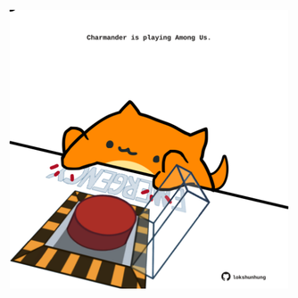 <!-- built at 22/03/2025, 09:00:37 UTC -->
<p align="center">
  <img width="500" height="500" src="./ReadmeImage.svg">
</p>
